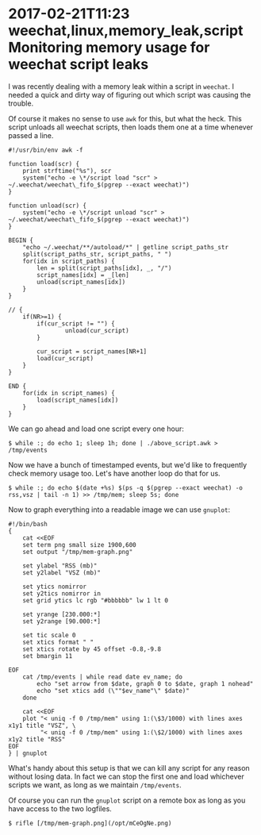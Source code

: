 2017-02-21T11:23 weechat,linux,memory_leak,script
Monitoring memory usage for weechat script leaks
========================================

I was recently dealing with a memory leak within a script in `weechat`. I
needed a quick and dirty way of figuring out which script was causing the
trouble.

Of course it makes no sense to use `awk` for this, but what the heck. This
script unloads all weechat scripts, then loads them one at a time whenever
passed a line.

    #!/usr/bin/env awk -f

    function load(scr) {
        print strftime("%s"), scr
        system("echo -e \*/script load "scr" > ~/.weechat/weechat\_fifo_$(pgrep --exact weechat)")
    }

    function unload(scr) {
        system("echo -e \*/script unload "scr" > ~/.weechat/weechat\_fifo_$(pgrep --exact weechat)")
    }

    BEGIN {
        "echo ~/.weechat/**/autoload/*" | getline script_paths_str
        split(script_paths_str, script_paths, " ")
        for(idx in script_paths) {
            len = split(script_paths[idx], _, "/")
            script_names[idx] = _[len]
            unload(script_names[idx])
        }
    }

    // {
        if(NR>=1) {
            if(cur_script != "") {
                    unload(cur_script)
            }

            cur_script = script_names[NR+1]
            load(cur_script)
        }
    }

    END {
        for(idx in script_names) {
            load(script_names[idx])
        }
    }


We can go ahead and load one script every one hour:

    $ while :; do echo 1; sleep 1h; done | ./above_script.awk > /tmp/events


Now we have a bunch of timestamped events, but we'd like to frequently check
memory usage too. Let's have another loop do that for us.

    $ while :; do echo $(date +%s) $(ps -q $(pgrep --exact weechat) -o rss,vsz | tail -n 1) >> /tmp/mem; sleep 5s; done


Now to graph everything into a readable image we can use `gnuplot`:

    #!/bin/bash
    {
        cat <<EOF
        set term png small size 1900,600
        set output "/tmp/mem-graph.png"

        set ylabel "RSS (mb)"
        set y2label "VSZ (mb)"

        set ytics nomirror
        set y2tics nomirror in
        set grid ytics lc rgb "#bbbbbb" lw 1 lt 0

        set yrange [230.000:*]
        set y2range [90.000:*]

        set tic scale 0
        set xtics format " "
        set xtics rotate by 45 offset -0.8,-9.8
        set bmargin 11

    EOF
        cat /tmp/events | while read date ev_name; do
            echo "set arrow from $date, graph 0 to $date, graph 1 nohead"
            echo "set xtics add (\""$ev_name"\" $date)"
        done

        cat <<EOF
        plot "< uniq -f 0 /tmp/mem" using 1:(\$3/1000) with lines axes x1y1 title "VSZ", \
             "< uniq -f 0 /tmp/mem" using 1:(\$2/1000) with lines axes x1y2 title "RSS"
    EOF
    } | gnuplot


What's handy about this setup is that we can kill any script for any reason
without losing data. In fact we can stop the first one and load whichever
scripts we want, as long as we maintain `/tmp/events`.

Of course you can run the `gnuplot` script on a remote box as long as you have
access to the two logfiles.

    $ rifle [/tmp/mem-graph.png](/opt/mCeOgNe.png)
